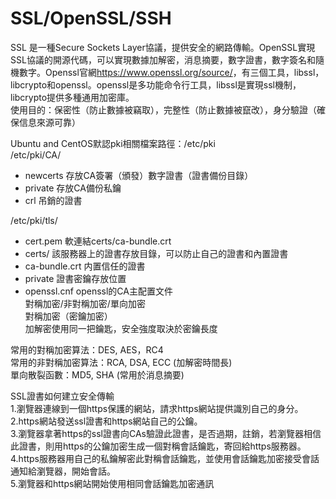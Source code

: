 # SSL/OpenSSL/SSH

SSL 是一種Secure Sockets Layer協議，提供安全的網路傳輸。OpenSSL實現SSL協議的開源代碼，可以實現數據加解密，消息摘要，數字證書，數字簽名和隨機數字。Openssl官網<https://www.openssl.org/source/>，有三個工具，libssl，libcrypto和openssl。openssl是多功能命令行工具，libssl是實現ssl機制，libcrypto提供多種通用加密庫。  
使用目的：保密性（防止數據被竊取），完整性（防止數據被竄改），身分驗證（確保信息來源可靠）

Ubuntu and CentOS默認pki相關檔案路徑：/etc/pki  
/etc/pki/CA/

* newcerts    存放CA簽署（頒發）數字證書（證書備份目錄）
* private     存放CA備份私鑰
* crl         吊銷的證書  

/etc/pki/tls/

* cert.pem    軟連結certs/ca-bundle.crt  
* certs/      該服務器上的證書存放目錄，可以防止自己的證書和內置證書  
* ca-bundle.crt    内置信任的證書
* private    證書密鑰存放位置
* openssl.cnf    openssl的CA主配置文件  
對稱加密/非對稱加密/單向加密  
對稱加密（密鑰加密）  
加解密使用同一把鑰匙，安全強度取決於密鑰長度  

常用的對稱加密算法：DES, AES，RC4  
常用的非對稱加密算法：RCA, DSA, ECC (加解密時間長)  
單向散裂函數：MD5, SHA (常用於消息摘要)

SSL證書如何建立安全傳輸  
1.瀏覽器連線到一個https保護的網站，請求https網站提供識別自己的身分。  
2.https網站發送ssl證書和https網站自己的公鑰。  
3.瀏覽器拿著https的ssl證書向CAs驗證此證書，是否過期，註銷，若瀏覽器相信此證書，則用https的公鑰加密生成一個對稱會話鑰匙，寄回給https服務器。  
4.https服務器用自己的私鑰解密此對稱會話鑰匙，並使用會話鑰匙加密接受會話通知給瀏覽器，開始會話。  
5.瀏覽器和https網站開始使用相同會話鑰匙加密通訊
